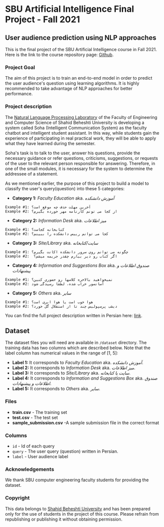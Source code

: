 # SBU Artificial Intelligence Final Project - Fall 2021

## User audience prediction using NLP approaches

This is the final project of the SBU Artificial Intelligence course in Fall 2021.
Here is the link to the course repository page: [Github](https://github.com/SBU-CE/Artificial-Intelligence).

### Project Goal
The aim of this project is to train an end-to-end model in order to predict the user audience's question  using learning algorithms. It is highly recommended to take advantage of NLP approaches for better performance.

### Project description 
The [Natural Language Processing Laboratory](http://nlp.sbu.ac.ir) of the Faculty of Engineering and Computer Science of Shahid Beheshti University is developing a system called Soha (Intelligent Communication System) as the faculty chatbot and intelligent student assistant. In this way, while students gain the experience of participating in real practical work, they will be able to apply what they have learned during the semester.

Soha's task is to talk to the user, answer his questions, provide the necessary guidance or refer questions, criticisms, suggestions, or requests of the user to the relevant person responsible for answering. Therefore, in one of the small modules, it is necessary for the system to determine the addressee of a statement.

As we mentioned earlier, the purpose of this project to build a model to classify the user's query(question) into these 5 categories:

- **Category 1:** *Faculty Education* aka. *آموزش دانشکده*
```
Example #1: آخرین مهلت حذف چه موقع است؟
Example #2: از کجا می تونم کارنامه مهر خورده بگیرم؟
```
- **Category 2:** *Information Desk* aka. *میز اطلاعات*
```
Example #1: کتابخانه کجاست؟
Example #2: کجا می توانم رییس دانشکده را ببینم؟
```
- **Category 3:** *Site/Library* aka. *سایت/کتابخانه*
```
Example #1: چگونه می توانم روي سرور دانشکده اکانت بگیرم؟
Example #2:  اگر کتاب رو دیر بیارم چقدر جریمه میشم؟
```
- **Category 4:** *Information and Suggestions Box* aka. *صندوق اطلاعات و پیشنهادات*
```
Example #1: نمیخواهید بالاخره کلاسها رو حضوري کنین؟
Example #2: آسانسور خراب شده، لطفا رسیدگی شود
```
- **Category 5:** *Others* aka. *سایر*
```
Example #1: هوا خوب است یا هوا ابری است؟
Example #2: دیشب پرسپولیس چند تا از استقلال گل خورد؟
```

You can find the full project description written in Persian here: [link](https://github.com/SBU-CE/Artificial-Intelligence/tree/main/2021%20-%20Fall/FinalProject). 

## Dataset

The dataset files you will need are available in `/dataset` directory. The training data has two columns which are described below. Note that the label column has numerical values in the range of [1, 5]:

- **Label 1:**  It corresponds to *Faculty Education* aka. *آموزش دانشکده*.
- **Label 2:**  It corresponds to *Information Desk* aka. *میز اطلاعات*.
- **Label 3:**  It corresponds to *Site/Library* aka. *سایت یا کتابخانه*.
- **Label 4:**  It corresponds to *Information and Suggestions Box* aka. *صندوق اطلاعات و پیشنهادات*.
- **Label 5:**  It corresponds to *Others* aka. *سایر*.

### Files

*   **train.csv** - The training set
*   **test.csv** - The test set
*   **sample_submission.csv** -A sample submission file in the correct format

### Columns
*   `id` - Id of each query
*   `query` - The user query (question) written in Persian.
*   `label` - User audience label

### Acknowledgements
We thank SBU computer engineering faculty students for providing the dataset.


### Copyright
This data belongs to [Shahid Beheshti University](https://www.sbu.ac.ir) and has been prepared only for the use of students in the project of this course. Please refrain from republishing or publishing it without obtaining permission.